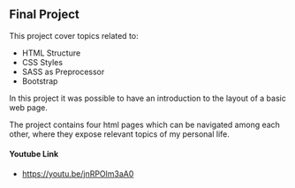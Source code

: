 Final Project
----------

This project cover topics related to:

* HTML Structure
* CSS Styles
* SASS as Preprocessor
* Bootstrap

In this project it was possible to have an introduction to the layout of a basic web page.

The project contains four html pages which can be navigated among each other, where they expose relevant topics of my personal life.
#### Youtube Link
* https://youtu.be/jnRPOlm3aA0

